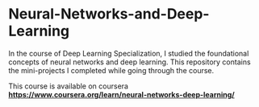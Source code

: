 # Neural-Networks-and-Deep-Learning
In the course of Deep Learning Specialization, I studied the foundational concepts of neural networks and deep learning. This repository contains the mini-projects I completed while going through the course.

This course is available on coursera **https://www.coursera.org/learn/neural-networks-deep-learning/**
